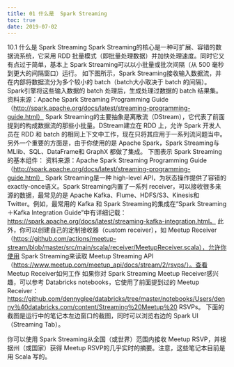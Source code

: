 ```yaml
---
title: 01 什么是  Spark Streaming
toc: true
date: 2019-07-02
---
```

10.1 什么是 Spark Streaming
Spark Streaming的核心是一种可扩展、容错的数据流系统，它采用 RDD 批量模式（即批量处理数据）并加快处理速度。同时它又有点过于简单，基本上 Spark Streaming可以以小批量或批次间隔（从 500 毫秒到更大的间隔窗口）运行。
如下图所示，Spark Streaming接收输入数据流，并在内部将数据流分为多个较小的 batch（batch大小取决于 batch 的间隔）。Spark引擎将这些输入数据的 batch 处理后，生成处理过数据的 batch 结果集。
资料来源：Apache Spark Streaming Programming Guide（http://spark.apache.org/docs/latest/streaming-programming-guide.html）
Spark Streaming的主要抽象是离散流（DStream），它代表了前面提到的构成数据流的那些小批量。DStream建立在 RDD 上，允许 Spark 开发人员在 RDD 和 batch 的相同上下文中工作，现在只将其应用于一系列流问题当中。另外一个重要的方面是，由于你使用的是 Apache Spark，Spark Streaming与 MLlib、SQL、DataFrame和 GraphX 都做了集成。
下图表示 Spark Streaming的基本组件：
资料来源：Apache Spark Streaming Programming Guide（http://spark.apache.org/docs/latest/streaming-programming-guide.html）
Spark Streaming是一种 high-level API，为状态操作提供了容错的 exactly-once语义。Spark Streaming内置了一系列 receiver，可以接收很多来源的数据，最常见的是 Apache Kafka、Flume、HDFS/S3、Kinesis和 Twitter。例如，最常用的 Kafka 和 Spark Streaming的集成在“Spark Streaming＋Kafka Integration Guide”中有详细记载：https://spark.apache.org/docs/latest/streaming-kafka-integration.html。
此外，你可以创建自己的定制接收器（custom receiver），如 Meetup Receiver（https://github.com/actions/meetup-stream/blob/master/src/main/scala/receiver/MeetupReceiver.scala），允许你使用 Spark Streaming来读取 Meetup Streaming API（https://www.meetup.com/meetup_api/docs/stream/2/rsvps/）。查看 Meetup Receiver如何工作
如果你对 Spark Streaming Meetup Receiver感兴趣，可以参考 Databricks notebooks，它使用了前面提到过的 Meetup Receiver：https://github.com/dennyglee/databricks/tree/master/notebooks/Users/denny％40databricks.com/content/Streaming％20Meetup％20 RSVPs。
下面的截图是运行中的笔记本左边窗口的截图，同时可以浏览右边的 Spark UI（Streaming Tab）。

你可以使用 Spark Streaming从全国（或世界）范围内接收 Meetup RSVP，并根据州（或国家）获得 Meetup RSVP的几乎实时的摘要。注意，这些笔记本目前是用 Scala 写的。
